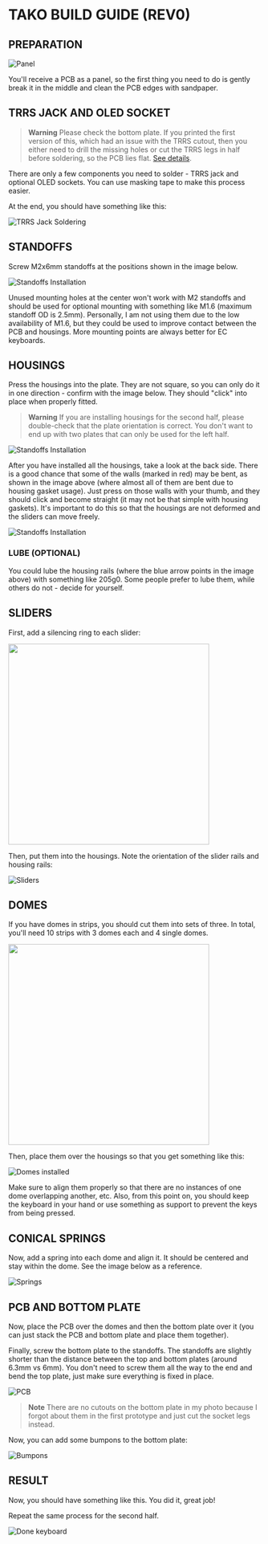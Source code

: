 # TAKO BUILD GUIDE (REV0)

## PREPARATION

![Panel](./img/buildguide_assembled/panel.jpg)

You'll receive a PCB as a panel, so the first thing you need to do is gently break it in the middle and clean the PCB edges with sandpaper.

## TRRS JACK AND OLED SOCKET

> **Warning**
> Please check the bottom plate. If you printed the first version of this, which had an issue with the TRRS cutout, then you either need to drill the missing holes or cut the TRRS legs in half before soldering, so the PCB lies flat. [See details](./fixes/fix_bottom_plate_cutouts.md).

There are only a few components you need to solder - TRRS jack and optional OLED sockets. You can use masking tape to make this process easier.

At the end, you should have something like this:

![TRRS Jack Soldering](./img/buildguide_assembled/trrs.jpg)

## STANDOFFS

Screw M2x6mm standoffs at the positions shown in the image below.

![Standoffs Installation](./img/buildguide_assembled/standoffs.jpg)

Unused mounting holes at the center won't work with M2 standoffs and should be used for optional mounting with something like M1.6 (maximum standoff OD is 2.5mm). Personally, I am not using them due to the low availability of M1.6, but they could be used to improve contact between the PCB and housings. More mounting points are always better for EC keyboards.

## HOUSINGS

Press the housings into the plate. They are not square, so you can only do it in one direction - confirm with the image below. They should "click" into place when properly fitted.

> **Warning**
> If you are installing housings for the second half, please double-check that the plate orientation is correct. You don't want to end up with two plates that can only be used for the left half.

![Standoffs Installation](./img/buildguide_assembled/housings.jpg)

After you have installed all the housings, take a look at the back side. There is a good chance that some of the walls (marked in red) may be bent, as shown in the image above (where almost all of them are bent due to housing gasket usage). Just press on those walls with your thumb, and they should click and become straight (it may not be that simple with housing gaskets). It's important to do this so that the housings are not deformed and the sliders can move freely.

![Standoffs Installation](./img/buildguide_assembled/housings2.jpg)

### LUBE (OPTIONAL)

You could lube the housing rails (where the blue arrow points in the image above) with something like 205g0. Some people prefer to lube them, while others do not - decide for yourself.

## SLIDERS

First, add a silencing ring to each slider:

<img src="./img/buildguide_assembled/silencing_ring.jpg" width="400" />

Then, put them into the housings. Note the orientation of the slider rails and housing rails:

![Sliders](./img/buildguide_assembled/sliders.jpg)

## DOMES

If you have domes in strips, you should cut them into sets of three. In total, you'll need 10 strips with 3 domes each and 4 single domes.

<img src="./img/buildguide_assembled/dome_strip.jpg" width="400" />

Then, place them over the housings so that you get something like this:

![Domes installed](./img/buildguide_assembled/domes_installed.jpg)

Make sure to align them properly so that there are no instances of one dome overlapping another, etc. Also, from this point on, you should keep the keyboard in your hand or use something as support to prevent the keys from being pressed.

## CONICAL SPRINGS

Now, add a spring into each dome and align it. It should be centered and stay within the dome. See the image below as a reference.

![Springs](./img/buildguide_assembled/springs.jpg)

## PCB AND BOTTOM PLATE

Now, place the PCB over the domes and then the bottom plate over it (you can just stack the PCB and bottom plate and place them together).

Finally, screw the bottom plate to the standoffs. The standoffs are slightly shorter than the distance between the top and bottom plates (around 6.3mm vs 6mm). You don't need to screw them all the way to the end and bend the top plate, just make sure everything is fixed in place.

![PCB](./img/buildguide_assembled/pcb.jpg)

> **Note**
> There are no cutouts on the bottom plate in my photo because I forgot about them in the first prototype and just cut the socket legs instead.

Now, you can add some bumpons to the bottom plate:

![Bumpons](./img/buildguide_assembled/bumpons.jpg)

## RESULT

Now, you should have something like this. You did it, great job!

Repeat the same process for the second half.

![Done keyboard](./img/buildguide_assembled/done.jpg)
